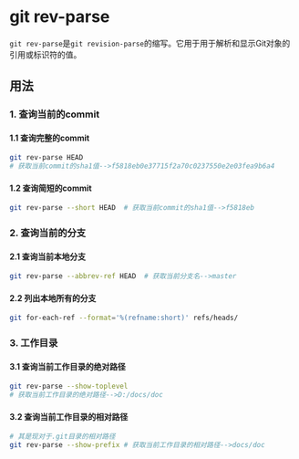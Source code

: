 # git rev-parse

`git rev-parse`是`git revision-parse`的缩写。它用于用于解析和显示Git对象的引用或标识符的值。

## 用法

### 1. 查询当前的commit
#### 1.1 查询完整的commit
```bash
git rev-parse HEAD  
# 获取当前commit的sha1值-->f5818eb0e37715f2a70c0237550e2e03fea9b6a4
```
#### 1.2 查询简短的commit
```bash
git rev-parse --short HEAD  # 获取当前commit的sha1值-->f5818eb
```

### 2. 查询当前的分支
#### 2.1 查询当前本地分支
```bash
git rev-parse --abbrev-ref HEAD  # 获取当前分支名-->master
```
#### 2.2 列出本地所有的分支
```bash
git for-each-ref --format='%(refname:short)' refs/heads/
```

### 3. 工作目录
#### 3.1 查询当前工作目录的绝对路径
```bash
git rev-parse --show-toplevel 
# 获取当前工作目录的绝对路径-->D:/docs/doc
```
#### 3.2 查询当前工作目录的相对路径
```bash
# 其是现对于.git目录的相对路径
git rev-parse --show-prefix # 获取当前工作目录的相对路径-->docs/doc
```